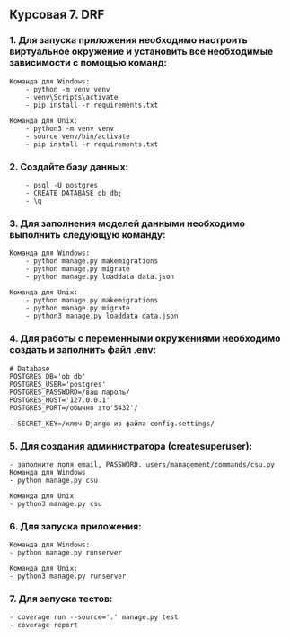 ## Курсовая 7. DRF

### 1. Для запуска приложения необходимо настроить виртуальное окружение и установить все необходимые зависимости с помощью команд:

    Команда для Windows:
        - python -m venv venv
        - venv\Scripts\activate
        - pip install -r requirements.txt

    Команда для Unix:
        - python3 -m venv venv
        - source venv/bin/activate 
        - pip install -r requirements.txt

### 2. Создайте базу данных:

        - psql -U postgres
        - CREATE DATABASE ob_db;
        - \q

### 3. Для заполнения моделей данными необходимо выполнить следующую команду:

    Команда для Windows:
        - python manage.py makemigrations
        - python manage.py migrate
        - python manage.py loaddata data.json

    Команда для Unix:
        - python manage.py makemigrations
        - python manage.py migrate
        - python3 manage.py loaddata data.json

### 4. Для работы с переменными окружениями необходимо создать и заполнить файл .env:

    # Database
    POSTGRES_DB='ob_db'
    POSTGRES_USER='postgres'
    POSTGRES_PASSWORD=/ваш пароль/
    POSTGRES_HOST='127.0.0.1'
    POSTGRES_PORT=/обычно это'5432'/

    - SECRET_KEY=/ключ Django из файла config.settings/

### 5. Для создания администратора (createsuperuser):

    - заполните поля email, PASSWORD. users/management/commands/csu.py
    Команда для Windows
    - python manage.py csu

    Команда для Unix
    - python3 manage.py csu

### 6. Для запуска приложения:

    Команда для Windows:
    - python manage.py runserver

    Команда для Unix:
    - python3 manage.py runserver

### 7. Для запуска тестов:

    - coverage run --source='.' manage.py test
    - coverage report